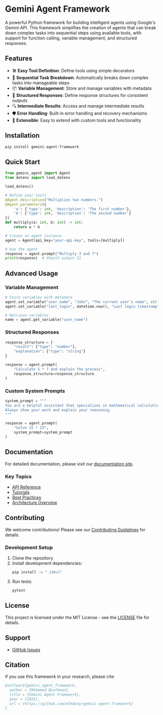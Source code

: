 # Gemini Agent Framework

A powerful Python framework for building intelligent agents using Google's Gemini API. This framework simplifies the creation of agents that can break down complex tasks into sequential steps using available tools, with support for function calling, variable management, and structured responses.

## Features

- 🛠️ **Easy Tool Definition**: Define tools using simple decorators
- 🔄 **Sequential Task Breakdown**: Automatically breaks down complex tasks into manageable steps
- 📦 **Variable Management**: Store and manage variables with metadata
- 🎯 **Structured Responses**: Define response structures for consistent outputs
- 🔍 **Intermediate Results**: Access and manage intermediate results
- 🛡️ **Error Handling**: Built-in error handling and recovery mechanisms
- 🔌 **Extensible**: Easy to extend with custom tools and functionality

## Installation

```bash
pip install gemini-agent-framework
```

## Quick Start

```python
from gemini_agent import Agent
from dotenv import load_dotenv

load_dotenv()

# Define your tools
@Agent.description("Multiplies two numbers.")
@Agent.parameters({
    'a': {'type': int, 'description': 'The first number'},
    'b': {'type': int, 'description': 'The second number'}
})
def multiply(a: int, b: int) -> int:
    return a * b

# Create an agent instance
agent = Agent(api_key="your-api-key", tools=[multiply])

# Use the agent
response = agent.prompt("Multiply 3 and 7")
print(response)  # Should output 21
```

## Advanced Usage

### Variable Management

```python
# Store variables with metadata
agent.set_variable("user_name", "John", "The current user's name", str)
agent.set_variable("last_login", datetime.now(), "Last login timestamp", datetime)

# Retrieve variables
name = agent.get_variable("user_name")
```

### Structured Responses

```python
response_structure = {
    "result": {"type": "number"},
    "explanation": {"type": "string"}
}

response = agent.prompt(
    "Calculate 5 * 7 and explain the process",
    response_structure=response_structure
)
```

### Custom System Prompts

```python
system_prompt = """
You are a helpful assistant that specializes in mathematical calculations.
Always show your work and explain your reasoning.
"""

response = agent.prompt(
    "Solve 15 * 23",
    system_prompt=system_prompt
)
```

## Documentation

For detailed documentation, please visit our [documentation site](https://github.com/m7mdony/gemini-agent-framework).

### Key Topics

- [API Reference](https://m7mdony.github.io/gemini-agent-framework/api_reference/)
- [Tutorials](https://m7mdony.github.io/gemini-agent-framework/tutorials/)
- [Best Practices](https://m7mdony.github.io/gemini-agent-framework/best_practices/)
- [Architecture Overview](https://m7mdony.github.io/gemini-agent-framework/architecture/)

## Contributing

We welcome contributions! Please see our [Contributing Guidelines](CONTRIBUTING.md) for details.

### Development Setup

1. Clone the repository
2. Install development dependencies:
   ```bash
   pip install -e ".[dev]"
   ```
3. Run tests:
   ```bash
   pytest
   ```

## License

This project is licensed under the MIT License - see the [LICENSE](LICENSE) file for details.

## Support

- [GitHub Issues](https://github.com/m7mdony/gemini-agent-framework/issues)

## Citation

If you use this framework in your research, please cite:

```bibtex
@software{gemini_agent_framework,
  author = {Mohamed Baathman},
  title = {Gemini Agent Framework},
  year = {2025},
  url = {https://github.com/m7mdony/gemini-agent-framework}
}
``` 